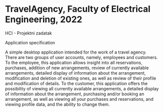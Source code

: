 # TravelAgency, Faculty of Electrical Engineering, 2022
HCI - Projektni zadatak

Application specification

A simple desktop application  intended for the work of a travel agency.
There are two groups of user accounts, namely, employees and customers.
To the employee, this application allows insight into all reservations, purchases, addition of new arrangements, 
review of currently available arrangements, detailed display of information about the arrangement, 
modification and deletion of existing ones, as well as review of their profile and modification of details.
To the customer, this application offers the possibility of viewing all currently available arrangements, 
a detailed display of information about the arrangement, purchasing and/or booking an arrangement,
as well as viewing all your purchases and reservations, and viewing profile data, and the ability to change them.
